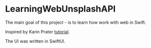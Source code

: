 # LearningWebUnsplashAPI

The main goal of this project - is to learn how work with web in Swift.

Inspired by Karin Prater [tutorial](https://www.youtube.com/playlist?list=PLWHegwAgjOko-_H8MPHbPJbA24Gel2fg).

The UI was written in SwiftUI.


